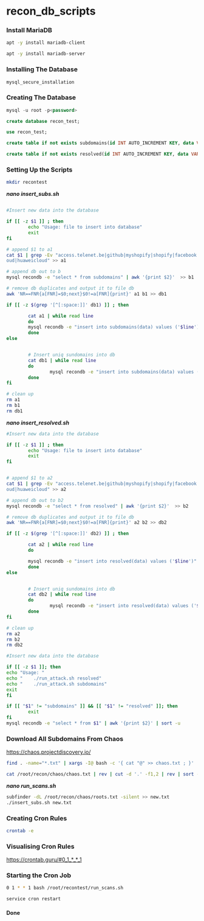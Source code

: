 # recon_db_scripts


### Install MariaDB

```bash
apt -y install mariadb-client
```

```bash
apt -y install mariadb-server
```

### Installing The Database

```bash
mysql_secure_installation
```

### Creating The Database

```sql
mysql -u root -p<password>
```

```sql
create database recon_test;
```

```sql
use recon_test;
```

```sql
create table if not exists subdomains(id INT AUTO_INCREMENT KEY, data VARCHAR(255) NOT NULL);
```

```sql
create table if not exists resolved(id INT AUTO_INCREMENT KEY, data VARCHAR(255) NOT NULL);
```

### Setting Up the Scripts

```bash
mkdir recontest
```


***nano insert_subs.sh***
```bash

#Insert new data into the database

if [[ -z $1 ]] ; then
        echo "Usage: file to insert into database"
        exit
fi

# append $1 to a1
cat $1 | grep -Ev "access.telenet.be|github|myshopify|shopify|facebook|google|microsoft|aliyun|amazoncl
oud|huaweicloud" >> a1  

# append db out to b
mysql recondb -e "select * from subdomains" | awk '{print $2}'  >> b1

# remove db duplicates and output it to file db
awk 'NR==FNR{a[FNR]=$0;next}$0!=a[FNR]{print}' a1 b1 >> db1

if [[ -z $(grep '[^[:space:]]' db1) ]] ; then

        cat a1 | while read line
        do
        mysql recondb -e "insert into subdomains(data) values ('$line')"
        done
else


        # Insert uniq sundomains into db
        cat db1 | while read line
        do
                mysql recondb -e "insert into subdomains(data) values ('$line')"
        done
fi

# clean up
rm a1
rm b1
rm db1
```


***nano insert_resolved.sh***
```bash
#Insert new data into the database

if [[ -z $1 ]] ; then
        echo "Usage: file to insert into database"
        exit
fi


# append $1 to a2
cat $1 | grep -Ev "access.telenet.be|github|myshopify|shopify|facebook|google|microsoft|aliyun|amazoncl
oud|huaweicloud" >> a2

# append db out to b2
mysql recondb -e "select * from resolved" | awk '{print $2}'  >> b2

# remove db duplicates and output it to file db
awk 'NR==FNR{a[FNR]=$0;next}$0!=a[FNR]{print}' a2 b2 >> db2

if [[ -z $(grep '[^[:space:]]' db2) ]] ; then

        cat a2 | while read line
        do

        mysql recondb -e "insert into resolved(data) values ('$line')"
        done
else


        # Insert uniq sundomains into db
        cat db2 | while read line
        do
                mysql recondb -e "insert into resolved(data) values ('$line')"
        done
fi

# clean up
rm a2
rm b2
rm db2
```

```bash
#Insert new data into the database

if [[ -z $1 ]]; then
echo "Usage: "
echo "    ./run_attack.sh resolved"
echo "    ./run_attack.sh subdomains"
exit
fi

if [[ "$1" != "subdomains" ]] && [[ "$1" != "resolved" ]]; then
        exit
fi
mysql recondb -e "select * from $1" | awk '{print $2}' | sort -u
```

### Download All Subdomains From Chaos
https://chaos.projectdiscovery.io/


```bash
find . -name="*.txt" | xargs -I@ bash -c '{ cat "@" >> chaos.txt ; }'
```

```bash
cat /root/recon/chaos/chaos.txt | rev | cut -d '.' -f1,2 | rev | sort -u >> /root/recon/chaos/root.txt
```

***nano run_scans.sh***

```bash
subfinder -dL /root/recon/chaos/roots.txt -silent >> new.txt
./insert_subs.sh new.txt
```

### Creating Cron Rules

```bash
crontab -e
```

### Visualising Cron Rules

https://crontab.guru/#0_1_*_*_1


### Starting the Cron Job
```bash
0 1 * * 1 bash /root/recontest/run_scans.sh
```

```bash
service cron restart
```

#### Done
